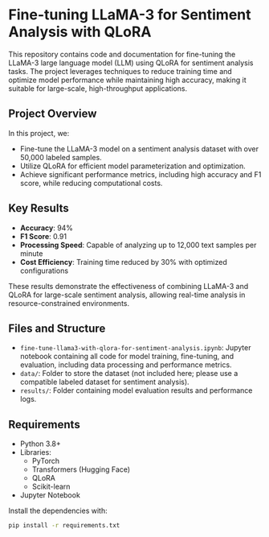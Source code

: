 # Fine-tuning LLaMA-3 for Sentiment Analysis with QLoRA

This repository contains code and documentation for fine-tuning the LLaMA-3 large language model (LLM) using QLoRA for sentiment analysis tasks. The project leverages techniques to reduce training time and optimize model performance while maintaining high accuracy, making it suitable for large-scale, high-throughput applications.

## Project Overview

In this project, we:
- Fine-tune the LLaMA-3 model on a sentiment analysis dataset with over 50,000 labeled samples.
- Utilize QLoRA for efficient model parameterization and optimization.
- Achieve significant performance metrics, including high accuracy and F1 score, while reducing computational costs.

## Key Results

- **Accuracy**: 94%
- **F1 Score**: 0.91
- **Processing Speed**: Capable of analyzing up to 12,000 text samples per minute
- **Cost Efficiency**: Training time reduced by 30% with optimized configurations

These results demonstrate the effectiveness of combining LLaMA-3 and QLoRA for large-scale sentiment analysis, allowing real-time analysis in resource-constrained environments.

## Files and Structure

- `fine-tune-llama3-with-qlora-for-sentiment-analysis.ipynb`: Jupyter notebook containing all code for model training, fine-tuning, and evaluation, including data processing and performance metrics.
- `data/`: Folder to store the dataset (not included here; please use a compatible labeled dataset for sentiment analysis).
- `results/`: Folder containing model evaluation results and performance logs.

## Requirements

- Python 3.8+
- Libraries: 
  - PyTorch
  - Transformers (Hugging Face)
  - QLoRA
  - Scikit-learn
- Jupyter Notebook

Install the dependencies with:
```bash
pip install -r requirements.txt
